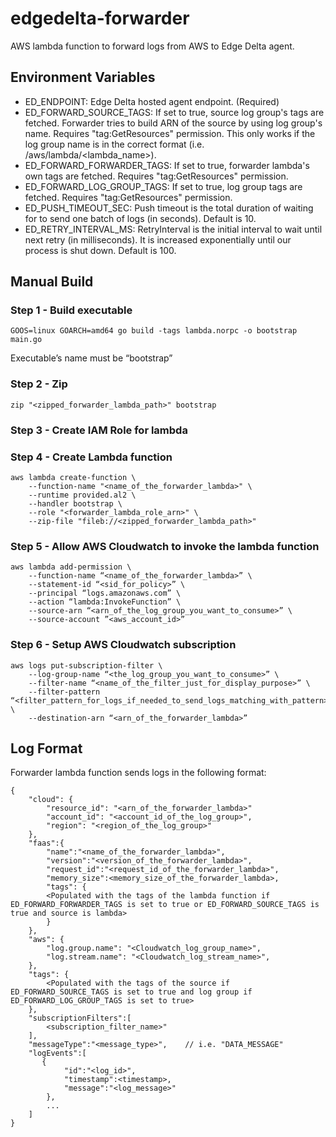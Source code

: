 # edgedelta-forwarder
AWS lambda function to forward logs from AWS to Edge Delta agent.


## Environment Variables

- ED_ENDPOINT: Edge Delta hosted agent endpoint. (Required)
- ED_FORWARD_SOURCE_TAGS: If set to true, source log group's tags are fetched. Forwarder tries to build ARN of the source by using log group's name. Requires "tag:GetResources" permission. 
    This only works if the log group name is in the correct format (i.e. /aws/lambda/<lambda_name>).
- ED_FORWARD_FORWARDER_TAGS: If set to true, forwarder lambda's own tags are fetched. Requires "tag:GetResources" permission.
- ED_FORWARD_LOG_GROUP_TAGS: If set to true, log group tags are fetched. Requires "tag:GetResources" permission.
- ED_PUSH_TIMEOUT_SEC: Push timeout is the total duration of waiting for to send one batch of logs (in seconds). Default is 10.
- ED_RETRY_INTERVAL_MS: RetryInterval is the initial interval to wait until next retry (in milliseconds). It is increased exponentially until our process is shut down. Default is 100.


## Manual Build

### Step 1 - Build executable
```
GOOS=linux GOARCH=amd64 go build -tags lambda.norpc -o bootstrap main.go
```
Executable’s name must be “bootstrap”

### Step 2 - Zip
```
zip "<zipped_forwarder_lambda_path>" bootstrap
```

### Step 3 - Create IAM Role for lambda

### Step 4 - Create Lambda function
```
aws lambda create-function \
    --function-name "<name_of_the_forwarder_lambda>" \
    --runtime provided.al2 \
    --handler bootstrap \
    --role "<forwarder_lambda_role_arn>" \
    --zip-file "fileb://<zipped_forwarder_lambda_path>"
```

### Step 5 - Allow AWS Cloudwatch to invoke the lambda function
```
aws lambda add-permission \
    --function-name “<name_of_the_forwarder_lambda>” \
    --statement-id “<sid_for_policy>” \
    --principal “logs.amazonaws.com” \
    --action “lambda:InvokeFunction” \
    --source-arn “<arn_of_the_log_group_you_want_to_consume>” \
    --source-account ”<aws_account_id>”
```

### Step 6 - Setup AWS Cloudwatch subscription
```
aws logs put-subscription-filter \
    --log-group-name “<the_log_group_you_want_to_consume>” \
    --filter-name “<name_of_the_filter_just_for_display_purpose>” \
    --filter-pattern “<filter_pattern_for_logs_if_needed_to_send_logs_matching_with_pattern>” \
    --destination-arn “<arn_of_the_forwarder_lambda>”
```

## Log Format

Forwarder lambda function sends logs in the following format:
```
{
    "cloud": {
        "resource_id": "<arn_of_the_forwarder_lambda>"
        "account_id": "<account_id_of_the_log_group>",
        "region": "<region_of_the_log_group>"
    },
    "faas":{
        "name":"<name_of_the_forwarder_lambda>",
        "version":"<version_of_the_forwarder_lambda>",
        "request_id":"<request_id_of_the_forwarder_lambda>",
        "memory_size":<memory_size_of_the_forwarder_lambda>,
        "tags": {
        <Populated with the tags of the lambda function if ED_FORWARD_FORWARDER_TAGS is set to true or ED_FORWARD_SOURCE_TAGS is true and source is lambda>
        }
    },
    "aws": {
        "log.group.name": "<Cloudwatch_log_group_name>",
        "log.stream.name": "<Cloudwatch_log_stream_name>",
    },
    "tags": {
        <Populated with the tags of the source if ED_FORWARD_SOURCE_TAGS is set to true and log group if ED_FORWARD_LOG_GROUP_TAGS is set to true>
    },
    "subscriptionFilters":[
        <subscription_filter_name>"
    ],
    "messageType":"<message_type>",    // i.e. "DATA_MESSAGE"
    "logEvents":[
       {
            "id":"<log_id>",
            "timestamp":<timestamp>,
            "message":"<log_message>"
        },
        ...
    ]
}
```
